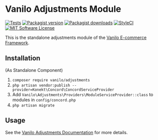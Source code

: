 # Vanilo Adjustments Module

[![Tests](https://img.shields.io/github/workflow/status/vanilophp/adjustments/tests/master?style=flat-square)](https://github.com/vanilophp/adjustments/actions?query=workflow%3Atests)
[![Packagist version](https://img.shields.io/packagist/v/vanilo/adjustments.svg?style=flat-square)](https://packagist.org/packages/vanilo/adjustments)
[![Packagist downloads](https://img.shields.io/packagist/dt/vanilo/adjustments.svg?style=flat-square)](https://packagist.org/packages/vanilo/adjustments)
[![StyleCI](https://styleci.io/repos/371317204/shield?branch=master)](https://styleci.io/repos/371317204)
[![MIT Software License](https://img.shields.io/badge/license-MIT-blue.svg?style=flat-square)](LICENSE.md)

This is the standalone adjustments module of the [Vanilo E-commerce Framework](https://vanilo.io).

## Installation

(As Standalone Component)

1. `composer require vanilo/adjustments`
2. `php artisan vendor:publish --provider=Konekt\Concord\ConcordServiceProvider`
3. Add `Vanilo\Adjustments\Providers\ModuleServiceProvider::class` to modules in `config/concord.php`
4. `php artisan migrate`

## Usage

See the [Vanilo Adjustments Documentation](https://vanilo.io/docs/master/adjustments) for more details.
